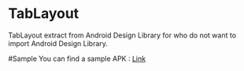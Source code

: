 # TabLayout
TabLayout extract from Android Design Library for who do not want to import Android Design Library.


#Sample
You can find a sample APK : [Link](https://github.com/xiangtailiang/TabLayout/blob/master/release/tablayout.apk)
